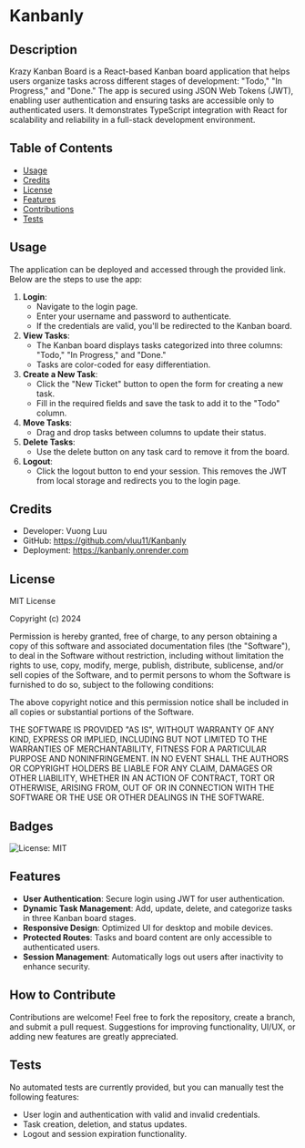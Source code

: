 # Kanbanly

## Description

Krazy Kanban Board is a React-based Kanban board application that helps users organize tasks across different stages of development: "Todo," "In Progress," and "Done." The app is secured using JSON Web Tokens (JWT), enabling user authentication and ensuring tasks are accessible only to authenticated users. It demonstrates TypeScript integration with React for scalability and reliability in a full-stack development environment.

## Table of Contents

- [Usage](#usage)
- [Credits](#credits)
- [License](#license)
- [Features](#features)
- [Contributions](#how-to-contribute)
- [Tests](#tests)

## Usage

The application can be deployed and accessed through the provided link. Below are the steps to use the app:

1. **Login**:
   - Navigate to the login page.
   - Enter your username and password to authenticate.
   - If the credentials are valid, you'll be redirected to the Kanban board.
2. **View Tasks**:
   - The Kanban board displays tasks categorized into three columns: "Todo," "In Progress," and "Done."
   - Tasks are color-coded for easy differentiation.
3. **Create a New Task**:
   - Click the "New Ticket" button to open the form for creating a new task.
   - Fill in the required fields and save the task to add it to the "Todo" column.
4. **Move Tasks**:
   - Drag and drop tasks between columns to update their status.
5. **Delete Tasks**:
   - Use the delete button on any task card to remove it from the board.
6. **Logout**:
   - Click the logout button to end your session. This removes the JWT from local storage and redirects you to the login page.

## Credits

- Developer: Vuong Luu
- GitHub: https://github.com/vluu11/Kanbanly
- Deployment: https://kanbanly.onrender.com

## License

MIT License

Copyright (c) 2024

Permission is hereby granted, free of charge, to any person obtaining a copy of this software and associated documentation files (the "Software"), to deal in the Software without restriction, including without limitation the rights to use, copy, modify, merge, publish, distribute, sublicense, and/or sell copies of the Software, and to permit persons to whom the Software is furnished to do so, subject to the following conditions:

The above copyright notice and this permission notice shall be included in all copies or substantial portions of the Software.

THE SOFTWARE IS PROVIDED "AS IS", WITHOUT WARRANTY OF ANY KIND, EXPRESS OR IMPLIED, INCLUDING BUT NOT LIMITED TO THE WARRANTIES OF MERCHANTABILITY, FITNESS FOR A PARTICULAR PURPOSE AND NONINFRINGEMENT. IN NO EVENT SHALL THE AUTHORS OR COPYRIGHT HOLDERS BE LIABLE FOR ANY CLAIM, DAMAGES OR OTHER LIABILITY, WHETHER IN AN ACTION OF CONTRACT, TORT OR OTHERWISE, ARISING FROM, OUT OF OR IN CONNECTION WITH THE SOFTWARE OR THE USE OR OTHER DEALINGS IN THE SOFTWARE.

## Badges

![License: MIT](https://img.shields.io/badge/License-MIT-yellow.svg)

## Features

- **User Authentication**: Secure login using JWT for user authentication.
- **Dynamic Task Management**: Add, update, delete, and categorize tasks in three Kanban board stages.
- **Responsive Design**: Optimized UI for desktop and mobile devices.
- **Protected Routes**: Tasks and board content are only accessible to authenticated users.
- **Session Management**: Automatically logs out users after inactivity to enhance security.

## How to Contribute

Contributions are welcome! Feel free to fork the repository, create a branch, and submit a pull request. Suggestions for improving functionality, UI/UX, or adding new features are greatly appreciated.

## Tests

No automated tests are currently provided, but you can manually test the following features:
- User login and authentication with valid and invalid credentials.
- Task creation, deletion, and status updates.
- Logout and session expiration functionality.
